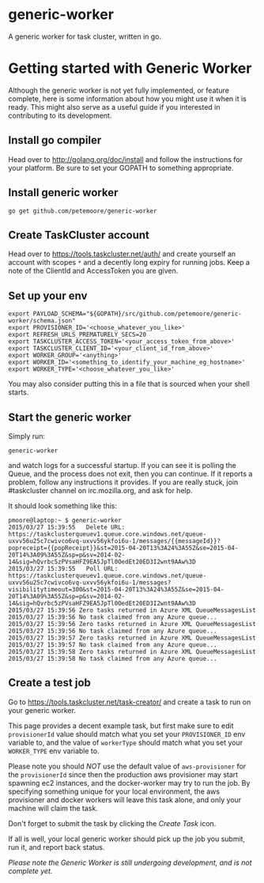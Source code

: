 # generic-worker
A generic worker for task cluster, written in go.

# Getting started with Generic Worker

Although the generic worker is not yet fully implemented, or feature complete, here is some information about how you might use it when it is ready. This might also serve as a useful guide if you interested in contributing to its development.

## Install go compiler

Head over to http://golang.org/doc/install and follow the instructions for your platform. Be sure to set your GOPATH to something appropriate.

## Install generic worker

```
go get github.com/petemoore/generic-worker
```

## Create TaskCluster account

Head over to https://tools.taskcluster.net/auth/ and create yourself an account with scopes `*` and a decently long expiry for running jobs. Keep a note of the ClientId and AccessToken you are given.

## Set up your env

```
export PAYLOAD_SCHEMA="${GOPATH}/src/github.com/petemoore/generic-worker/schema.json"
export PROVISIONER_ID='<choose_whatever_you_like>'
export REFRESH_URLS_PREMATURELY_SECS=20
export TASKCLUSTER_ACCESS_TOKEN='<your_access_token_from_above>'
export TASKCLUSTER_CLIENT_ID='<your_client_id_from_above>'
export WORKER_GROUP='<anything>'
export WORKER_ID='<something_to_identify_your_machine_eg_hostname>'
export WORKER_TYPE='<choose_whatever_you_like>'
```

You may also consider putting this in a file that is sourced when your shell starts.

## Start the generic worker

Simply run:

```
generic-worker
```

and watch logs for a successful startup. If you can see it is polling the Queue, and the process does not exit, then you can continue. If it reports a problem, follow any instructions it provides. If you are really stuck, join #taskcluster channel on irc.mozilla.org, and ask for help.

It should look something like this:

```
pmoore@laptop:~ $ generic-worker
2015/03/27 15:39:55   Delete URL: https://taskclusterqueuev1.queue.core.windows.net/queue-uxvv56u25c7cwivco6vq-uxvv56ykfoi6u-1/messages/{{messageId}}?popreceipt={{popReceipt}}&st=2015-04-20T13%3A24%3A55Z&se=2015-04-20T14%3A09%3A55Z&sp=p&sv=2014-02-14&sig=hQvrbc5zPVsaHFZ9EA5JpTl0OedEt20ED3I2wnt9AAw%3D
2015/03/27 15:39:55   Poll URL:   https://taskclusterqueuev1.queue.core.windows.net/queue-uxvv56u25c7cwivco6vq-uxvv56ykfoi6u-1/messages?visibilitytimeout=300&st=2015-04-20T13%3A24%3A55Z&se=2015-04-20T14%3A09%3A55Z&sp=p&sv=2014-02-14&sig=hQvrbc5zPVsaHFZ9EA5JpTl0OedEt20ED3I2wnt9AAw%3D
2015/03/27 15:39:56 Zero tasks returned in Azure XML QueueMessagesList
2015/03/27 15:39:56 No task claimed from any Azure queue...
2015/03/27 15:39:56 Zero tasks returned in Azure XML QueueMessagesList
2015/03/27 15:39:56 No task claimed from any Azure queue...
2015/03/27 15:39:57 Zero tasks returned in Azure XML QueueMessagesList
2015/03/27 15:39:57 No task claimed from any Azure queue...
2015/03/27 15:39:58 Zero tasks returned in Azure XML QueueMessagesList
2015/03/27 15:39:58 No task claimed from any Azure queue...

```

## Create a test job

Go to https://tools.taskcluster.net/task-creator/ and create a task to run on your generic worker.

This page provides a decent example task, but first make sure to edit `provisionerId` value should match what you set your `PROVISIONER_ID` env variable to, and the value of `workerType` should match what you set your `WORKER_TYPE` env variable to.

Please note you should *NOT* use the default value of `aws-provisioner` for the `provisionerId` since then the production aws provisioner may start spawning ec2 instances, and the docker-worker may try to run the job. By specifying something unique for your local environment, the aws provisioner and docker workers will leave this task alone, and only your machine will claim the task.

Don't forget to submit the task by clicking the *Create Task* icon.

If all is well, your local generic worker should pick up the job you submit, run it, and report back status.

*Please note the Generic Worker is still undergoing development, and is not complete yet.*
